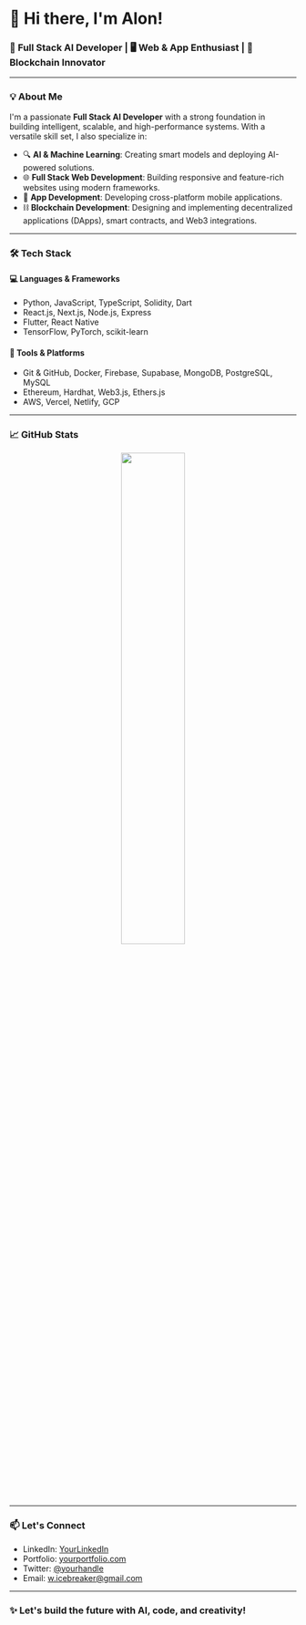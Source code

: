 # 👋 Hi there, I'm Alon!

### 🚀 Full Stack AI Developer | 🖥️ Web & App Enthusiast | 🔗 Blockchain Innovator

---

### 💡 About Me

I'm a passionate **Full Stack AI Developer** with a strong foundation in building intelligent, scalable, and high-performance systems. With a versatile skill set, I also specialize in:

- 🔍 **AI & Machine Learning**: Creating smart models and deploying AI-powered solutions.
- 🌐 **Full Stack Web Development**: Building responsive and feature-rich websites using modern frameworks.
- 📱 **App Development**: Developing cross-platform mobile applications.
- ⛓️ **Blockchain Development**: Designing and implementing decentralized applications (DApps), smart contracts, and Web3 integrations.

---

### 🛠️ Tech Stack

#### 💻 Languages & Frameworks
- Python, JavaScript, TypeScript, Solidity, Dart
- React.js, Next.js, Node.js, Express
- Flutter, React Native
- TensorFlow, PyTorch, scikit-learn

#### 🔧 Tools & Platforms
- Git & GitHub, Docker, Firebase, Supabase, MongoDB, PostgreSQL, MySQL
- Ethereum, Hardhat, Web3.js, Ethers.js
- AWS, Vercel, Netlify, GCP

---

### 📈 GitHub Stats

<p align="center">
  <img src="https://github-readme-stats.vercel.app/api?username=w-icebreaker&show_icons=true&theme=tokyonight" width="47%" />
</p>

---

### 📫 Let's Connect

- LinkedIn: [YourLinkedIn](https://www.linkedin.com/in/w.icebreaker)
- Portfolio: [yourportfolio.com](https://w.icebreaker.ai)
- Twitter: [@yourhandle](https://twitter.com/w.icebreaker)
- Email: w.icebreaker@gmail.com

---

### ✨ Let's build the future with AI, code, and creativity!
